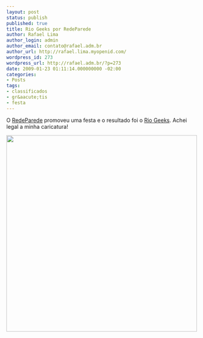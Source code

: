 ```yaml
---
layout: post
status: publish
published: true
title: Rio Geeks por RedeParede
author: Rafael Lima
author_login: admin
author_email: contato@rafael.adm.br
author_url: http://rafael.lima.myopenid.com/
wordpress_id: 273
wordpress_url: http://rafael.adm.br/?p=273
date: 2009-01-23 01:11:14.000000000 -02:00
categories:
- Posts
tags:
- classificados
- gr&aacute;tis
- festa
---
```

O <a href="http://redeparede.com.br/">RedeParede</a> promoveu uma festa e o resultado foi o <a href="http://redeparede.com.br/rio-de-janeiro/bloggers">Rio Geeks</a>. Achei legal a minha caricatura!

<img class="aligncenter size-full wp-image-274" title="Minha caricatura" src="http://rafael.adm.br/wp-content/uploads/2009/01/rafael.jpg" alt="" width="500" height="515" />

